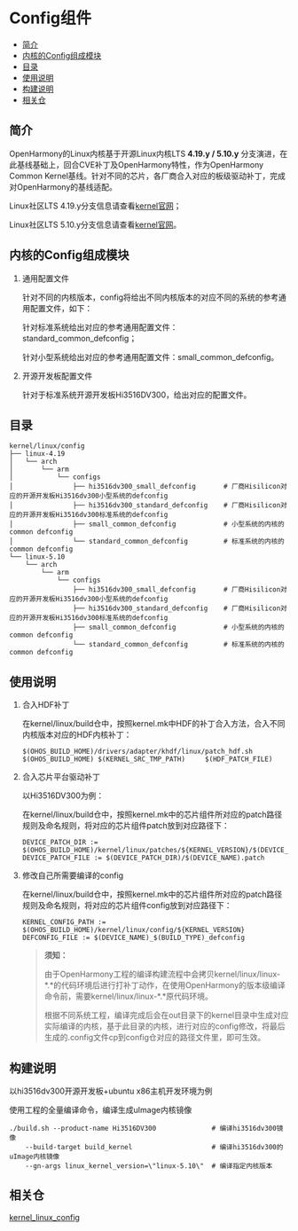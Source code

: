 # Config组件<a name="ZH-CN_TOPIC_0000001102487950"></a>

-   [简介](#section11660541593)
-   [内核的Config组成模块](#section28381947133910)
-   [目录](#section161941989596)
-   [使用说明](#section1393789267)
-   [构建说明](#section19369206113115)
-   [相关仓](#section1371113476307)

## 简介<a name="section11660541593"></a>

OpenHarmony的Linux内核基于开源Linux内核LTS **4.19.y / 5.10.y** 分支演进，在此基线基础上，回合CVE补丁及OpenHarmony特性，作为OpenHarmony Common Kernel基线。针对不同的芯片，各厂商合入对应的板级驱动补丁，完成对OpenHarmony的基线适配。

Linux社区LTS 4.19.y分支信息请查看[kernel官网](https://git.kernel.org/pub/scm/linux/kernel/git/stable/linux.git/log/?h=linux-4.19.y)；

Linux社区LTS 5.10.y分支信息请查看[kernel官网](https://git.kernel.org/pub/scm/linux/kernel/git/stable/linux.git/log/?h=linux-5.10.y)。

## 内核的Config组成模块<a name="section28381947133910"></a>

1. 通用配置文件

	针对不同的内核版本，config将给出不同内核版本的对应不同的系统的参考通用配置文件，如下：
	
	针对标准系统给出对应的参考通用配置文件：standard\_common\_defconfig；
	
	针对小型系统给出对应的参考通用配置文件：small\_common\_defconfig。

2. 开源开发板配置文件

	针对于标准系统开源开发板Hi3516DV300，给出对应的配置文件。

## 目录<a name="section161941989596"></a>

```
kernel/linux/config
├── linux-4.19
│   └── arch
│       └── arm
│           └── configs
│               ├── hi3516dv300_small_defconfig       # 厂商Hisilicon对应的开源开发板Hi3516dv300小型系统的defconfig
│               ├── hi3516dv300_standard_defconfig    # 厂商Hisilicon对应的开源开发板Hi3516dv300标准系统的defconfig
│               ├── small_common_defconfig            # 小型系统的内核的common defconfig
│               └── standard_common_defconfig         # 标准系统的内核的common defconfig
└── linux-5.10
    └── arch
        └── arm
            └── configs
                ├── hi3516dv300_small_defconfig       # 厂商Hisilicon对应的开源开发板Hi3516dv300小型系统的defconfig
                ├── hi3516dv300_standard_defconfig    # 厂商Hisilicon对应的开源开发板Hi3516dv300标准系统的defconfig
                ├── small_common_defconfig            # 小型系统的内核的common defconfig
                └── standard_common_defconfig         # 标准系统的内核的common defconfig
```

## 使用说明<a name="section1393789267"></a>

1. 合入HDF补丁

	在kernel/linux/build仓中，按照kernel.mk中HDF的补丁合入方法，合入不同内核版本对应的HDF内核补丁：
	
	```
	$(OHOS_BUILD_HOME)/drivers/adapter/khdf/linux/patch_hdf.sh $(OHOS_BUILD_HOME) $(KERNEL_SRC_TMP_PATH)     $(HDF_PATCH_FILE)
	```

2. 合入芯片平台驱动补丁

	以Hi3516DV300为例：
	
	在kernel/linux/build仓中，按照kernel.mk中的芯片组件所对应的patch路径规则及命名规则，将对应的芯片组件patch放到对应路径下：
	
	```
	DEVICE_PATCH_DIR := $(OHOS_BUILD_HOME)/kernel/linux/patches/${KERNEL_VERSION}/$(DEVICE_NAME)_patch
	DEVICE_PATCH_FILE := $(DEVICE_PATCH_DIR)/$(DEVICE_NAME).patch
	```

3. 修改自己所需要编译的config

	在kernel/linux/build仓中，按照kernel.mk中的芯片组件所对应的patch路径规则及命名规则，将对应的芯片组件config放到对应路径下：
	
	```
	KERNEL_CONFIG_PATH := $(OHOS_BUILD_HOME)/kernel/linux/config/${KERNEL_VERSION}
	DEFCONFIG_FILE := $(DEVICE_NAME)_$(BUILD_TYPE)_defconfig
	```
	
	> **须知：** 
	>
	>由于OpenHarmony工程的编译构建流程中会拷贝kernel/linux/linux-\*\.\*的代码环境后进行打补丁动作，在使用OpenHarmony的版本级编译命令前，需要kernel/linux/linux-\*\.\*原代码环境。
	>
	>根据不同系统工程，编译完成后会在out目录下的kernel目录中生成对应实际编译的内核，基于此目录的内核，进行对应的config修改，将最后生成的\.config文件cp到config仓对应的路径文件里，即可生效。

## 构建说明<a name="section19369206113115"></a>
以hi3516dv300开源开发板+ubuntu x86主机开发环境为例

使用工程的全量编译命令，编译生成uImage内核镜像

```
./build.sh --product-name Hi3516DV300              # 编译hi3516dv300镜像
    --build-target build_kernel                    # 编译hi3516dv300的uImage内核镜像
    --gn-args linux_kernel_version=\"linux-5.10\"  # 编译指定内核版本
```

## 相关仓<a name="section1371113476307"></a>
<u>kernel\_linux\_config</u>

